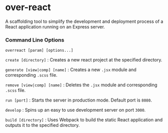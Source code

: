 # over-react

A scaffolding tool to simplify the development and deployment process of a React application running on an Express server.


### Command Line Options

```
overreact [param] [options...]
```

`create [directory]` : Creates a new react project at the specified directory.

`generate [view|comp] [name]` : Creates a new `.jsx` module and corresponding `.scss` file.

`remove [view|comp] [name]` : Deletes the `.jsx` module and corresponding `.scss` file.

`run [port]` : Starts the server in production mode. Default port is `8080`.

`develop` : Spins up an easy to use development server on port `3000`.

`build [directory]` : Uses Webpack to build the static React application and outputs it to the specified directory.
